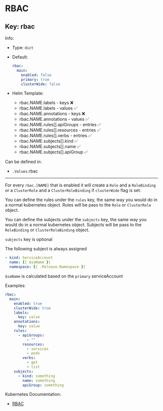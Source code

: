 # RBAC

## Key: rbac

Info:

- Type: `dict`
- Default:

  ```yaml
  rbac:
    main:
      enabled: false
      primary: true
      clusterWide: false
  ```

- Helm Template:
  - rbac.NAME.labels - keys ❌
  - rbac.NAME.labels - values ✅
  - rbac.NAME.annotations - keys ❌
  - rbac.NAME.annotations - values ✅
  - rbac.NAME.rules[].apiGroups - entries ✅
  - rbac.NAME.rules[].resources - entries ✅
  - rbac.NAME.rules[].verbs - entries ✅
  - rbac.NAME.subjects[].kind ✅
  - rbac.NAME.subjects[].name ✅
  - rbac.NAME.subjects[].apiGroup ✅

Can be defined in:

- `.Values`.rbac

---

For every `rbac.[NAME]` that is enabled it will create a `Role` and a `RoleBinding`
or a `ClusterRole` and a `ClusterRoleBinding` if `clusterWide` flag is set.

You can define the rules under the `rules` key, the same way
you would do in a normal kubernetes object.
Rules will be pass to the `Role` or `ClusterRole` object.

You can define the subjects under the `subjects` key, the same way
you would do in a normal kubernetes object.
Subjects will be pass to the `RoleBinding` or `ClusterRoleBinding` object.

`subjects` key is optional

The following subject is always assigned

```yaml
- kind: ServiceAccount
  name: {{ $saName }}
  namespace: {{ .Release.Namespace }}
```

`$saName` is calculated based on the `primary` serviceAccount

Examples:

```yaml
rbac:
  main:
    enabled: true
    clusterWide: true
    labels:
      key: value
    annotations:
      key: value
    rules:
      - apiGroups:
          - ""
        resources:
          - services
          - pods
        verbs:
          - get
          - list
    subjects:
      - kind: something
        name: something
        apiGroup: something
```

Kubernetes Documentation:

- [RBAC](https://kubernetes.io/docs/reference/access-authn-authz/rbac)
